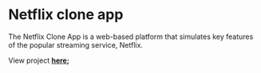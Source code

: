 # Netflix clone app

The Netflix Clone App is a web-based platform that simulates key features of the popular streaming service, Netflix.

View project **[here](https://netflix-zeta-black.vercel.app/);**
